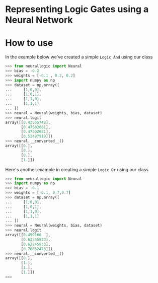 # Representing Logic Gates using a Neural Network

# How to use

In the example below we've created a simple `Logic And` using our class

```python
>>> from neurallogic import Neural
>>> bias = -0.2
>>> weights = [-0.1 , 0.2, 0.2]
>>> import numpy as np
>>> dataset = np.array([
...     [1,0,0],
...     [1,0,1],
...     [1,1,0],
...     [1,1,1]
... ])
>>> neural = Neural(weights, bias, dataset)
>>> neural.logit
array([[0.42555748],
       [0.47502081],
       [0.47502081],
       [0.52497919]])
>>> neural.__converted__()
array([[0.],
       [0.],
       [0.],
       [1.]])
```

Here's another example in creating a simple `Logic Or` using our class

```python
>>> from neurallogic import Neural
>>> import numpy as np
>>> bias = -0.1
>>> weights = [-0.1, 0.7,0.7]
>>> dataset = np.array([
...     [1,0,0],
...     [1,0,1],
...     [1,1,0],
...     [1,1,1]
... ])
>>> neural = Neural(weights, bias, dataset)
>>> neural.logit
array([[0.450166  ],
       [0.62245933],
       [0.62245933],
       [0.76852478]])
>>> neural.__converted__()
array([[0.],
       [1.],
       [1.],
       [1.]])
>>> 
```

